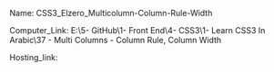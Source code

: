 
Name: CSS3_Elzero_Multicolumn-Column-Rule-Width

Computer_Link: E:\5- GitHub\1- Front End\4- CSS3\1- Learn CSS3 In Arabic\37 - Multi Columns - Column Rule, Column Width

Hosting_link:

